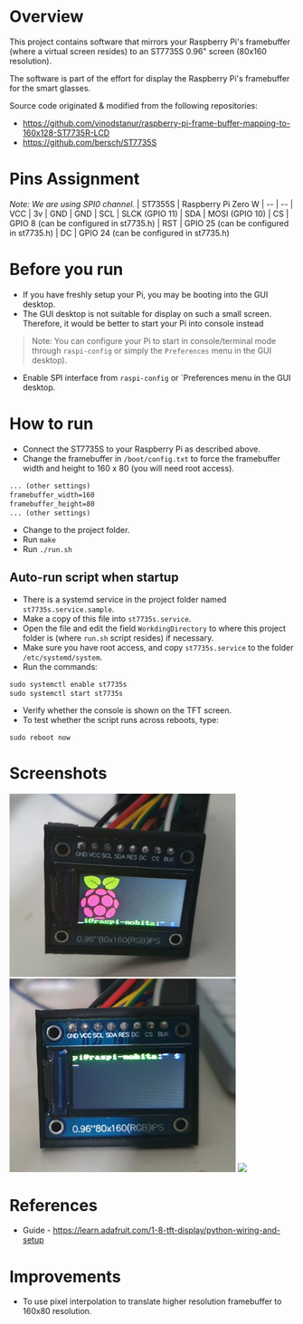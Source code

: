 # Overview
This project contains software that mirrors your Raspberry Pi's framebuffer (where a virtual screen resides) to an ST7735S 0.96" screen (80x160 resolution).

The software is part of the effort for display the Raspberry Pi's framebuffer for the smart glasses.

Source code originated & modified from the following repositories:
- https://github.com/vinodstanur/raspberry-pi-frame-buffer-mapping-to-160x128-ST7735R-LCD
- https://github.com/bersch/ST7735S 

# Pins Assignment
*Note: We are using SPI0 channel.*
| ST7355S | Raspberry Pi Zero W
| -- | --
| VCC | 3v
| GND | GND
| SCL | SLCK (GPIO 11)
| SDA | MOSI (GPIO 10)
| CS | GPIO 8 (can be configured in st7735.h)
| RST | GPIO 25 (can be configured in st7735.h)
| DC | GPIO 24 (can be configured in st7735.h)

# Before you run
- If you have freshly setup your Pi, you may be booting into the GUI desktop.
- The GUI desktop is not suitable for display on such a small screen. Therefore, it would be better to start your Pi into console instead 
> Note: You can configure your Pi to start in console/terminal mode through `raspi-config` or simply the `Preferences` menu in the GUI desktop).
- Enable SPI interface from `raspi-config` or `Preferences menu in the GUI desktop.


# How to run
- Connect the ST7735S to your Raspberry Pi as described above.
- Change the framebuffer in `/boot/config.txt` to force the framebuffer width and height to 160 x 80 (you will need root access).
```
... (other settings)
framebuffer_width=160
framebuffer_height=80
... (other settings)
```
- Change to the project folder.
- Run `make`
- Run `./run.sh`

## Auto-run script when startup
- There is a systemd service in the project folder named `st7735s.service.sample`.
- Make a copy of this file into `st7735s.service`.
- Open the file and edit the field `WorkdingDirectory` to where this project folder is (where `run.sh` script resides) if necessary.
- Make sure you have root access, and copy `st7735s.service` to the folder `/etc/systemd/system`.
- Run the commands:
```
sudo systemctl enable st7735s
sudo systemctl start st7735s
```
- Verify whether the console is shown on the TFT screen.
- To test whether the script runs across reboots, type:
```
sudo reboot now
```

# Screenshots
<img src="demo_screenshot_1.jpg" alt="drawing" style="width:400px;"/>
<img src="demo_screenshot_2.jpg" alt="drawing" style="width:400px;"/>
<img src="demo.gif">

# References
- Guide - https://learn.adafruit.com/1-8-tft-display/python-wiring-and-setup

# Improvements
- To use pixel interpolation to translate higher resolution framebuffer to 160x80 resolution.